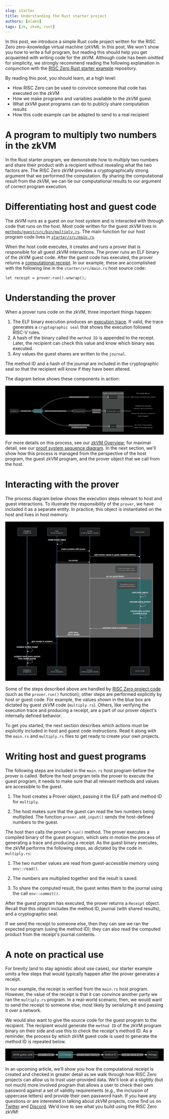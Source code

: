 ```yaml
---
slug: starter
title: Understanding the Rust starter project
authors: [elakn]
tags: [zk, zkvm, rust]
---
```


In this post, we introduce a simple Rust code project written for the RISC Zero zero-knowledge virtual machine (zkVM). In this post, We won't show you how to write a full program, but reading this should help you get acquainted with writing code for the zkVM. Although code has been omitted for simplicity, we strongly recommend reading the following explanation in conjunction with the [RISC Zero Rust starter example](https://github.com/risc0/risc0-rust-starter) repository.

By reading this post, you should learn, at a high level:
* How RISC Zero can be used to convince someone that code has executed on the zkVM
* How we make programs and variables available to the zkVM guest
* What zkVM guest programs can do to publicly share computation results
* How this code example can be adapted to send to a real recipient

# A program to multiply two numbers in the zkVM

In the Rust starter program, we demonstrate how to multiply two numbers and share their product with a recipient without revealing what the two factors are. The RISC Zero zkVM provides a cryptographically strong argument that we performed the computation. By sharing the computational result from the zkVM, we can tie our computational results to our argument of correct program execution.

# Differentiating host and guest code

The zkVM runs as a guest on our host system and is interacted with through code that runs on the host. Most code written for the guest zkVM lives in [`methods/guest/src/bin/multiply.rs`](https://github.com/risc0/risc0-rust-starter/blob/main/methods/guest/src/bin/multiply.rs). The main function for our host program code  lives in [`starter/src/main.rs`](https://github.com/risc0/risc0-rust-starter/blob/main/starter/src/main.rs).

When the host code executes, it creates and runs a prover that is responsible for all guest zkVM interactions. The prover runs an ELF binary of the zkVM guest code. After the guest code has executed, the prover returns a [computational receipt](https://www.risczero.com/docs/explainers/proof-system/what_is_a_receipt). In our example, these are accomplished with the following line in the `starter/src/main.rs` host source code:

```
let receipt = prover.run().unwrap();
```

# Understanding the prover

When a prover runs code on the zkVM, three important things happen:
1. The ELF binary execution produces an [execution trace](https://www.risczero.com/docs/explainers/proof-system/what_is_a_trace). If valid, the trace generates a `cryptographic seal` that shows the execution followed RISC-V rules.
2. A hash of the binary called the `method ID` is appended to the receipt. Later, the recipient can check this value and know which binary was executed.
3. Any values the guest shares are written to the `journal`.

The method ID and a hash of the journal are included in the cryptographic seal so that the recipient will know if they have been altered.

The diagram below shows these components in action:

![](fig1.png)

For more details on this process, see our [zkVM Overview](https://www.risczero.com/docs/explainers/zkvm/zkvm_overview); for maximal detail, see our [proof system sequence diagram](https://www.risczero.com/docs/explainers/proof-system/proof-system-sequence-diagram). In the next section, we'll show how this process is managed from the perspective of the host program, the guest zkVM program, and the prover object that we call from the host. 

# Interacting with the prover

The process diagram below shows the execution steps relevant to host and guest interactions. To illustrate the responsibility of the `prover`, we have included it as a separate entity. In practice, this object is instantiated on the host and lives in host memory.

![](fig2.png)

Some of the steps described above are handled by [RISC Zero project code](https://github.com/risc0/risc0) (such as the `prover.run()` function); other steps are performed explicitly by host or guest code. For example, the values shown in the blue box are dictated by guest zkVM code (`multiply.rs`). Others, like verifying the execution trace and producing a receipt, are a part of our prover object's internally defined behavior.

To get you started, the next section describes which actions must be explicitly included in host and guest code instructions. Read it along with the `main.rs` and `multiply.rs` files to get ready to create your own projects.

# Writing host and guest programs

The following steps are included in the `main.rs` host program before the prover is called. Before the host program tells the prover to execute the guest program, it needs to make sure that all relevant methods and values are accessible to the guest.

1. The host creates a Prover object, passing it the ELF path and method ID for `multiply`.

2. The host makes sure that the guest can read the two numbers being multiplied. The function `prover.add_input()` sends the host-defined numbers to the guest.

The host then calls the prover's `run()` method. The prover executes a compiled binary of the guest program, which sets in motion the process of generating a trace and producing a receipt. As the guest binary executes, the zkVM performs the following steps, as dictated by the code in `multiply.rs`:

1. The two number values are read from guest-accessible memory using `env::read()`.

2. The numbers are multiplied together and the result is saved.

3. To share the computed result, the guest writes them to the journal using the call `env::commit()`.

After the guest program has executed, the prover returns a `Receipt` object. Recall that this object includes the method ID, journal (with shared results), and a cryptographic seal.

If we send the receipt to someone else, then they can see we ran the expected program (using the method ID); they can also read the computed product from the receipt's journal contents.

# A note on practical use

For brevity (and to stay agnostic about use cases), our starter example omits a few steps that would typically happen after the prover generates a receipt. 

In our example, the receipt is verified from the `main.rs` host program. However, the value of the receipt is that it can convince another party we ran the `multiply.rs` program. In a real-world scenario, then, we would want to send the receipt to someone else, most likely by serializing it and passing it over a network.

We would also want to give the source code for the guest program to the recipient. The recipient would generate the `method ID` of the zkVM program binary on their side and use this to check the receipt's method ID. As a reminder, the process by which zkVM guest code is used to generate the method ID is repeated below.

![](fig3.png)

<!--Reviewers take note: these articles are on separate branches so the article link below is dead. When these are situated on the website blog, they'll link to each other as introductory posts #1 and #2.-->
In an upcoming article, we'll show you how the computational receipt is created and checked in greater detail as we walk through how RISC Zero projects can allow us to trust user-provided data. We'll look at a slightly (but not much) more involved program that allows a user to check their own password against a set of validity requirements (e.g., the inclusion of uppercase letters) and provide their own password hash. If you have any questions or are interested in talking about zkVM projects, come find us on [Twitter](https://twitter.com/risczero) and [Discord](https://discord.com/invite/risczero). We'd love to see what you build using the RISC Zero zkVM!
